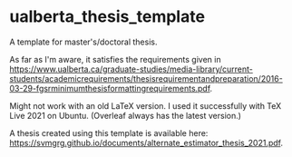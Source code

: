 # ualberta_thesis_template
A template for master's/doctoral thesis.

As far as I'm aware, it satisfies the requirements given in https://www.ualberta.ca/graduate-studies/media-library/current-students/academicrequirements/thesisrequirementandpreparation/2016-03-29-fgsrminimumthesisformattingrequirements.pdf.
 
Might not work with an old LaTeX version. I used it successfully with TeX Live 2021 on Ubuntu. (Overleaf always has the latest version.)

A thesis created using this template is available here: https://svmgrg.github.io/documents/alternate_estimator_thesis_2021.pdf.
